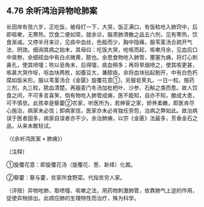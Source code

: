 ## 4.76 余听鸿治异物呛肺案

长田岸有孩六岁，正吃饭，被母打一下，大哭，饭正满口，有饭粒呛入肺窍中，后即咳嗽，无寒热，饮食二便如常。就余诊，服肃肺清散之品五六剂，见有寒热，饮食渐减。又停半月来诊，见痰中血丝，色殷而少，胸中隐痛，服苇茎汤合疏开气法，罔效。细询其病之始末，其母曰：吃饭大哭，呛咳而起，咳嗽月余，见血后口中臭秽。余细视血中有白点微黄，脓也。余思食物呛入肺管，壅塞为痈，将灯心刺鼻孔，使其喷嚏；吹以皂角末，后得嚏，痰血稍多；再将旱烟喷之，使其咳更甚，咳甚大哭作呕，呕血块两枚，如蚕豆大，兼脓痰。余将血块拈起剔开，中有白色朽腐如饭米形。服以苇茎汤合《金匮》旋覆花意①，另服皂荚丸，一日一粒。服药三剂，丸三粒，脓血清楚。再服麦门冬汤加枇杷叶、沙参、石斛之类而愈。故人饮食之间，不可多言喜笑，倘有物呛入肺管成痈，医不能知，自亦不知，酿成大患，可不慎欤。此孩幸是藜藿②农家，听医所为，若绅宦之家，娇养柔嫩，即医肯尽心施治，病家未必信；即病家信，医家亦未必肯独任劳怨，治病之弊如此。故治病误于医者固多，病家自误者亦不少。余治肺痈，以宗《金匮》法最多，芳香金石之品，从来未敢轻试。

（《余听鸿医案 • 肺痈》）

〔注释〕

①旋覆花意：即旋覆花汤（旋覆花、葱、新绛）化裁。

②藜藿：藜与藿，贫家所食野菜。代指贫穷人家。

〔评按〕异物呛肺，取喷嚏、咳嗽之法，用药物刺激肺管，依靠肺气上逆的作用，促使异物排出。此顺应肺的生理特性而治疗，殊为科学。
